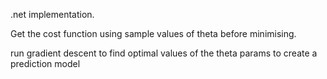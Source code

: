 .net implementation. 

Get the cost function using sample values of theta before minimising.

run gradient descent to find optimal values of the theta params to create a prediction model 